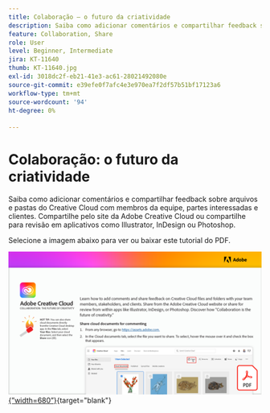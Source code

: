 ```yaml
---
title: Colaboração — o futuro da criatividade
description: Saiba como adicionar comentários e compartilhar feedback sobre arquivos e pastas do Creative Cloud com membros da equipe, partes interessadas e clientes e fontes selecionadas do Adobe Fonts
feature: Collaboration, Share
role: User
level: Beginner, Intermediate
jira: KT-11640
thumb: KT-11640.jpg
exl-id: 3018dc2f-eb21-41e3-ac61-28021492080e
source-git-commit: e39efe0f7afc4e3e970ea7f2df57b51bf17123a6
workflow-type: tm+mt
source-wordcount: '94'
ht-degree: 0%

---
```


# Colaboração: o futuro da criatividade

Saiba como adicionar comentários e compartilhar feedback sobre arquivos e pastas do Creative Cloud com membros da equipe, partes interessadas e clientes. Compartilhe pelo site da Adobe Creative Cloud ou compartilhe para revisão em aplicativos como Illustrator, InDesign ou Photoshop.

Selecione a imagem abaixo para ver ou baixar este tutorial do PDF.

[![Primeira imagem de página do tutorial](assets/Collaboration-The-Future-of-Creativity.png){”width=680”}](assets/Collaboration-The-Future-of-Creativity.pdf){target="blank"}
